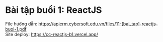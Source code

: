 # Bài tập buổi 1: ReactJS

File hướng dẫn: https://apicrm.cybersoft.edu.vn/files/11-[bai_tap]-reactjs-buoi-1.pdf <br>
Site deploy: https://cc-reactjs-b1.vercel.app/
